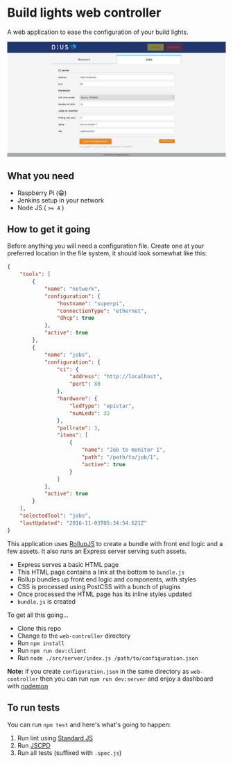 # Build lights web controller
A web application to ease the configuration of your build lights.

![jobs configuration](https://github.com/DiUS/build-lights/blob/master/docs/jobs.png)

## What you need
- Raspberry Pi (:grin:)
- Jenkins setup in your network
- Node JS ( `>= 4` )

## How to get it going
Before anything you will need a configuration file. Create one at your preferred location in the file system, it should look somewhat like this:

```json
{
    "tools": [
        {
            "name": "network",
            "configuration": {
                "hostname": "superpi",
                "connectionType": "ethernet",
                "dhcp": true
            },
            "active": true
        },
        {
            "name": "jobs",
            "configuration": {
                "ci": {
                    "address": "http://localhost",
                    "port": 80
                },
                "hardware": {
                    "ledType": "epistar",
                    "numLeds": 32
                },
                "pollrate": 3,
                "items": [
                    {
                        "name": "Job to monitor 1",
                        "path": "/path/to/job/1",
                        "active": true
                    }
                ]
            },
            "active": true
        }
    ],
    "selectedTool": "jobs",
    "lastUpdated": "2016-11-03T05:34:54.621Z"
}
```

This application uses [RollupJS](rollupjs.org) to create a bundle with front end logic and a few assets. It also runs an Express server serving such assets.

- Express serves a basic HTML page
- This HTML page contains a link at the bottom to `bundle.js`
- Rollup bundles up front end logic and components, with styles
- CSS is processed using PostCSS with a bunch of plugins
- Once processed the HTML page has its inline styles updated
- `bundle.js` is created

To get all this going...
- Clone this repo
- Change to the `web-controller` directory
- Run `npm install`
- Run `npm run dev:client`
- Run `node ./src/server/index.js /path/to/configuration.json`

**Note:** if you create `configuration.json` in the same directory as `web-controller` then you can run `npm run dev:server` and enjoy a dashboard with [nodemon](http://npmjs.com/package/nodemon)

## To run tests
You can run `npm test` and here's what's going to happen:

1. Run lint using [Standard JS](http://standardjs.com/)
2. Run [JSCPD](https://github.com/kucherenko/jscpd)
3. Run all tests (suffixed with `.spec.js`)
